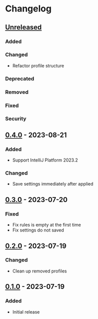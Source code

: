 # Changelog

## [Unreleased]

### Added

### Changed

- Refactor profile structure

### Deprecated

### Removed

### Fixed

### Security

## [0.4.0] - 2023-08-21

### Added

- Support IntelliJ Platform 2023.2

### Changed

- Save settings immediately after applied

## [0.3.0] - 2023-07-20

### Fixed

- Fix rules is empty at the first time
- Fix settings do not saved

## [0.2.0] - 2023-07-19

### Changed

- Clean up removed profiles

## [0.1.0] - 2023-07-19

### Added

- Initial release

[Unreleased]: https://github.com/Omico/intellij-settings-hero/compare/v0.4.0...HEAD
[0.4.0]: https://github.com/Omico/intellij-settings-hero/compare/v0.3.0...v0.4.0
[0.3.0]: https://github.com/Omico/intellij-settings-hero/compare/v0.2.0...v0.3.0
[0.2.0]: https://github.com/Omico/intellij-settings-hero/compare/v0.1.0...v0.2.0
[0.1.0]: https://github.com/Omico/intellij-settings-hero/commits/v0.1.0
